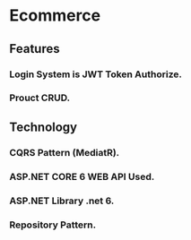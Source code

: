 # Ecommerce

## Features
### Login System is JWT Token Authorize.
### Prouct CRUD.

## Technology 
### CQRS Pattern (MediatR).
### ASP.NET CORE 6 WEB API Used.
### ASP.NET Library .net 6.
### Repository Pattern.
